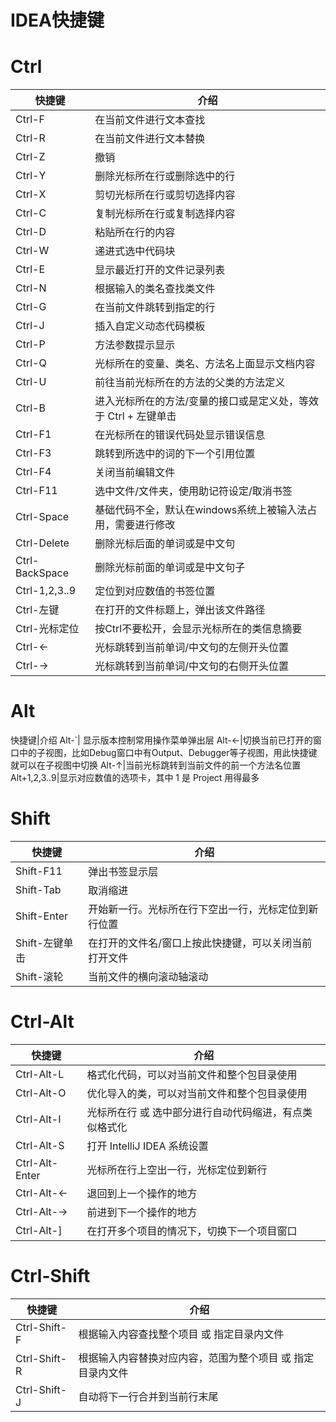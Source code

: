 # IDEA快捷键
# Ctrl
快捷键|介绍
--|--
Ctrl-F| 在当前文件进行文本查找
Ctrl-R| 在当前文件进行文本替换
Ctrl-Z| 撤销
Ctrl-Y|删除光标所在行或删除选中的行
Ctrl-X|剪切光标所在行或剪切选择内容
Ctrl-C|复制光标所在行或复制选择内容
Ctrl-D|粘贴所在行的内容
Ctrl-W|递进式选中代码块
Ctrl-E|显示最近打开的文件记录列表
Ctrl-N|根据输入的类名查找类文件
Ctrl-G|在当前文件跳转到指定的行
Ctrl-J|插入自定义动态代码模板
Ctrl-P|方法参数提示显示
Ctrl-Q|光标所在的变量、类名、方法名上面显示文档内容
Ctrl-U|前往当前光标所在的方法的父类的方法定义
Ctrl-B|进入光标所在的方法/变量的接口或是定义处，等效于 Ctrl + 左键单击
Ctrl-F1|在光标所在的错误代码处显示错误信息
Ctrl-F3|跳转到所选中的词的下一个引用位置
Ctrl-F4|关闭当前编辑文件
Ctrl-F11|选中文件/文件夹，使用助记符设定/取消书签
Ctrl-Space|基础代码不全，默认在windows系统上被输入法占用，需要进行修改
Ctrl-Delete|删除光标后面的单词或是中文句
Ctrl-BackSpace|删除光标前面的单词或是中文句子
Ctrl-1,2,3..9|定位到对应数值的书签位置
Ctrl-左键|在打开的文件标题上，弹出该文件路径
Ctrl-光标定位|按Ctrl不要松开，会显示光标所在的类信息摘要
Ctrl-←|光标跳转到当前单词/中文句的左侧开头位置
Ctrl-→|光标跳转到当前单词/中文句的右侧开头位置


# Alt
快捷键|介绍
Alt-`| 显示版本控制常用操作菜单弹出层
Alt-←|切换当前已打开的窗口中的子视图，比如Debug窗口中有Output、Debugger等子视图，用此快捷键就可以在子视图中切换 
Alt-↑|当前光标跳转到当前文件的前一个方法名位置 
Alt+1,2,3..9|显示对应数值的选项卡，其中 1 是 Project 用得最多 

# Shift
快捷键|介绍
--|--
Shift-F11|弹出书签显示层
Shift-Tab|取消缩进
Shift-Enter|开始新一行。光标所在行下空出一行，光标定位到新行位置
Shift-左键单击|在打开的文件名/窗口上按此快捷键，可以关闭当前打开文件
Shift-滚轮|当前文件的横向滚动轴滚动

# Ctrl-Alt
快捷键|介绍
---|---
Ctrl-Alt-L|格式化代码，可以对当前文件和整个包目录使用  
Ctrl-Alt-O| 优化导入的类，可以对当前文件和整个包目录使用
Ctrl-Alt-I|光标所在行 或 选中部分进行自动代码缩进，有点类似格式化
Ctrl-Alt-S|打开 IntelliJ IDEA 系统设置 
Ctrl-Alt-Enter|光标所在行上空出一行，光标定位到新行
Ctrl-Alt-←|退回到上一个操作的地方
Ctrl-Alt-→|前进到下一个操作的地方
Ctrl-Alt-]|在打开多个项目的情况下，切换下一个项目窗口

# Ctrl-Shift
快捷键|介绍
--|--
Ctrl-Shift-F|根据输入内容查找整个项目 或 指定目录内文件
Ctrl-Shift-R|根据输入内容替换对应内容，范围为整个项目 或 指定目录内文件
Ctrl-Shift-J|自动将下一行合并到当前行末尾 

